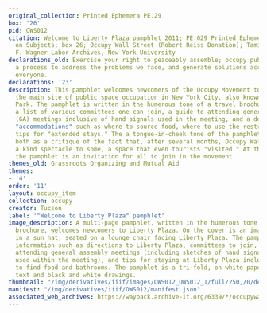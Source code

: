 ```yaml
---
original_collection: Printed Ephemera PE.29
box: '26'
pid: OWS012
citation: Welcome to Liberty Plaza pamphlet 2011; PE.029 Printed Ephemera Collection
  on Subjects; box 26; Occupy Wall Street (Robert Reiss Donation); Tamiment Library/Robert
  F. Wagner Labor Archives, New York University
declarations_old: Exercise your right to peaceably assemble; occupy public space;  create
  a process to address the problems we face, and generate solutions accessible to
  everyone.
declarations: '23'
description: This pamphlet welcomes newcomers of the Occupy Movement to Liberty Plaza,
  the main site of public space occupation in New York City, also known as Zucotti
  Park. The pamphlet is written in the humerous tone of a travel brochure, and provides
  a list of various committees one can join, a guide to attending general assembly
  (GA) meetings inclusive of hand signals used in the meeting, and a description of
  "accommodations" such as where to source food, where to use the restroom, and few
  tips for "extended stays." The a tongue-in-cheek tone of the pamphlet may be interpreted
  both as a critique of the fact that, after several months, Occupy Wall Street was
  a kind spectacle to some, a space that even tourists "visited." At the same time,
  the pamphlet is an invitation for all to join in the movement.
themes_old: Grassroots Organizing and Mutual Aid
themes:
- '4'
order: '11'
layout: occupy_item
collection: occupy
creator: Tucson
label: '"Welcome to Liberty Plaza" pamphlet'
image_description: A multi-page pamphlet, written in the humerous tone of a travel
  brochure, welcomes newcomers to Liberty Plaza. On the cover is an image of a person
  in a sun hat, seated on a lounge chair facing Liberty Plaza. The pamphlet provides
  information such as directions to Liberty Plaza, committees to join, details on
  attending general assembly meetings (including sketches of hand signals that are
  used within the meeting), and tips for staying at Liberty Plaza including where
  to find food and bathrooms. The pamphlet is a tri-fold, on white paper, with black
  text and black and white drawings.
thumbnail: "/img/derivatives/iiif/images/OWS012_OWS012_1/full/250,/0/default.jpg"
manifest: "/img/derivatives/iiif/OWS012/manifest.json"
associated_web_archives: https://wayback.archive-it.org/6339/*/occupywallst.org/
---
```

